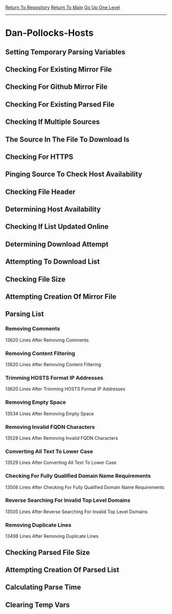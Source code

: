 [Return To Repository](https://github.com/deathbybandaid/piholeparser/)
[Return To Main](https://github.com/deathbybandaid/piholeparser/blob/master/RecentRunLogs/Mainlog.md)
[Go Up One Level](https://github.com/deathbybandaid/piholeparser/blob/master/RecentRunLogs/TopLevelScripts/30-Processing-External-Blacklists.md)
____________________________________
# Dan-Pollocks-Hosts
## Setting Temporary Parsing Variables
## Checking For Existing Mirror File
## Checking For Github Mirror File
## Checking For Existing Parsed File
## Checking If Multiple Sources
## The Source In The File To Download Is
## Checking For HTTPS
## Pinging Source To Check Host Availability
## Checking File Header
## Determining Host Availability
## Checking If List Updated Online
## Determining Download Attempt
## Attempting To Download List
## Checking File Size
## Attempting Creation Of Mirror File
## Parsing List
### Removing Comments
13620 Lines After Removing Comments
### Removing Content Filtering
13620 Lines After Removing Content Filtering
### Trimming HOSTS Format IP Addresses
13620 Lines After Trimming HOSTS Format IP Addresses
### Removing Empty Space
13534 Lines After Removing Empty Space
### Removing Invalid FQDN Characters
13529 Lines After Removing Invalid FQDN Characters
### Converting All Text To Lower Case
13529 Lines After Converting All Text To Lower Case
### Checking For Fully Qualified Domain Name Requirements
13508 Lines After Checking For Fully Qualified Domain Name Requirements
### Reverse Searching For Invalid Top Level Domains
13505 Lines After Reverse Searching For Invalid Top Level Domains
### Removing Duplicate Lines
13498 Lines After Removing Duplicate Lines
## Checking Parsed File Size
## Attempting Creation Of Parsed List
## Calculating Parse Time
## Clearing Temp Vars
